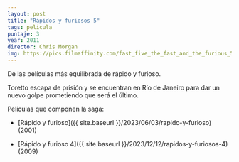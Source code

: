 ```yaml
---
layout: post
title: "Rápidos y furiosos 5"
tags: pelicula
puntaje: 3
year: 2011
director: Chris Morgan
img: https://pics.filmaffinity.com/fast_five_the_fast_and_the_furious_5-355651909-large.jpg
---
```


De las películas más equilibrada de rápido y furioso.

Toretto escapa de prisión y se encuentran en Río de Janeiro para dar un nuevo golpe prometiendo que será el último.



Películas que componen la saga:

- [Rápido y furioso]({{ site.baseurl }}/2023/06/03/rapido-y-furioso) (2001)

- [Rápido y furioso 4]({{ site.baseurl }}/2023/12/12/rapidos-y-furiosos-4) (2009)

  



